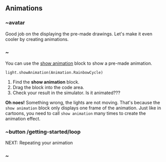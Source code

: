 ## Animations

### ~avatar

Good job on the displaying the pre-made drawings. Let's make it even cooler by creating animations.

### ~

You can use the [show animation](/reference/light/show-animation) block to show a pre-made animation.

```block
light.showAnimation(Animation.RainbowCycle)
```

1. Find the **show animation** block.
2. Drag the block into the code area.
3. Check your result in the simulator. Is it animated???

**Oh noes!** Something wrong, the lights are not moving. That's because the ``show animation`` block only displays one frame of the animation.
Just like in cartoons, you need to call ``show animation`` many times to create the animation effect.

### ~button /getting-started/loop

NEXT: Repeating your animation

### ~